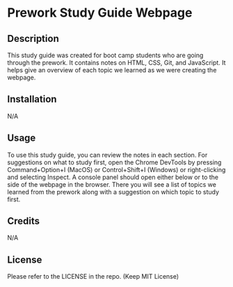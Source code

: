 # Prework Study Guide Webpage

## Description

This study guide was created for boot camp students who are going through the prework. It contains notes on HTML, CSS, Git, and JavaScript. It helps give an overview of each topic we learned as we were creating the webpage.

## Installation

N/A

## Usage

To use this study guide, you can review the notes in each section. For suggestions on what to study first, open the Chrome DevTools by pressing Command+Option+I (MacOS) or Control+Shift+I (Windows) or right-clicking and selecting Inspect. A console panel should open either below or to the side of the webpage in the browser. There you will see a list of topics we learned from the prework along with a suggestion on which topic to study first.

## Credits

N/A

## License

Please refer to the LICENSE in the repo. (Keep MIT License)

